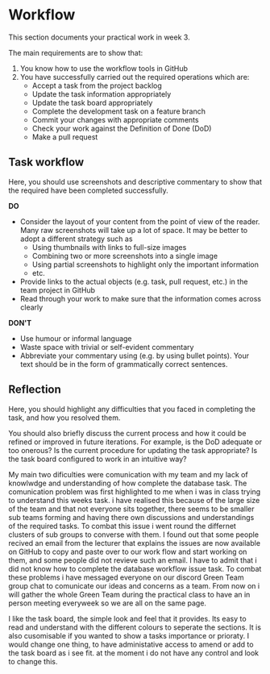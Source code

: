 # Workflow

This section documents your practical work in week 3.

The main requirements are to show that:

1. You know how to use the workflow tools in GitHub
2. You have successfully carried out the required operations which are:
   * Accept a task from the project backlog
   * Update the task information appropriately
   * Update the task board appropriately
   * Complete the development task on a feature branch
   * Commit your changes with appropriate comments
   * Check your work against the Definition of Done (DoD)
   * Make a pull request

## Task workflow

Here, you should use screenshots and descriptive commentary to show that the required
have been completed successfully.

**DO**

* Consider the layout of your content from the point of view of the reader. Many raw
  screenshots will take up a lot of space. It may be better to adopt a different strategy
  such as
  * Using thumbnails with links to full-size images
  * Combining two or more screenshots into a single image 
  * Using partial screenshots to highlight only the important information
  * etc.
* Provide links to the actual objects (e.g. task, pull request, etc.) in the team project
  in GitHub
* Read through your work to make sure that the information comes across clearly

**DON'T**

* Use humour or informal language
* Waste space with trivial or self-evident commentary
* Abbreviate your commentary using (e.g. by using bullet points). Your text should be in
  the form of grammatically correct sentences.








## Reflection

Here, you should highlight any difficulties that you faced in completing the task, and
how you resolved them.

You should also briefly discuss the current process and how it could be refined or
improved in future iterations. For example, is the DoD adequate or too onerous? Is the
current procedure for updating the task appropriate? Is the task board configured to
work in an intuitive way?

My main two dificulties were comunication with my team and my lack of knowlwdge and
understanding of how complete the database task. The comunication problem was first
highlighted to me when i was in class trying to understand this weeks task. i have realised
this because of the large size of the team and that not everyone sits together, there seems to be
smaller sub teams forming and having there own discussions and understandings of the
required tasks. To combat this issue i went round the differnet clusters of sub groups
to converse with them. I found out that some people recived an email from the lecturer
that explains the issues are now available on GitHub to copy and paste over to our work
flow and start working on them, and some people did not revieve such an email. I have to
admit that i did not know how to complete the database workflow issue task. To combat these
problems i have messaged everyone on our discord Green Team group chat to comunicate our
ideas and concerns as a team. From now on i will gather the whole Green Team during the
practical class to have an in person meeting everyweek so we are all on the same page.

I like the task board, the simple look and feel that it provides. Its easy to read and understand with the
different colours to seperate the sections. It is also cusomisable if you wanted to show a tasks importance or prioraty.
I would change one thing, to have administative access to amend or add to the task board as i see fit.
at the moment i do not have any control and look to change this.


